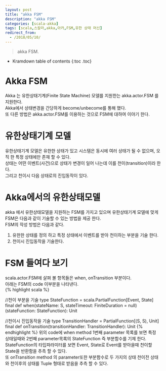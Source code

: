 ```yaml
---
layout: post
title: "akka FSM"
description: "akka FSM"
categories: [scala-akka]
tags: [scala,스칼라,akka,아카,FSM,유한 상태 머신]
redirect_from:
  - /2018/05/10/
---
```


> akka FSM.
>


* Kramdown table of contents
{:toc .toc}

# Akka FSM
Akka 는 유한상태기계(Finite State Machine) 모델를 지원한는 akka.actor.FSM 를 지원한다.  
Akka에서 상태변경을 간당하게 become/unbecome를 통해 했다.  
또 다른 방법은 akka.actor.FSM를 이용하는 것으로 FSM에 대하여 이야기 한다.  

# 유한상태기계 모델
유한상태기계 모델은 유한한 상태가 있고 시스템은 동시에 여러 상태가 될 수 없으며, 오직 한 특정 상태에만 존재 할 수 있다.  
상태는 어떤 이벤트(사건)으로 상태가 변경이 일어 나는데 이를 천이(transition)이라 한다.  
그리고 천이시 다음 상태로의 진입동작이 있다.

# Akka에서의 유한상태모델
akka 에서 유한상태모델을 지원하는 FSM를 가지고 있으며 유한상태기계 모델에 맞게 FSM은 다음과 같이 기술할 수 있는 방법을 제공 한다.  
FSM의 작성 방법은 다음과 같다.  
1. 유한한 상태를 정의 하고 특정 상태에서 이벤트를 받아 천이하는 부분을 기술 한다.  
2. 천이시 진입동작을 기술한다.

# FSM 들여다 보기
scala.actor.FSM에 살펴 볼 항목들은 when, onTransition 부분이다.  
아래는 FSM의 code 이부분을 나타낸다.  
{% highlight scala %}

//천이 부분을 기술
type StateFunction = scala.PartialFunction[Event, State]
final def when(stateName: S, stateTimeout: FiniteDuration = null)(stateFunction: StateFunction): Unit

//천이시 진입동작을 기술
type TransitionHandler = PartialFunction[(S, S), Unit]
final def onTransition(transitionHandler: TransitionHandler): Unit
{% endhighlight %}
위의 code에 when method  1번째 parameter 목록를 보면 특정 상태일때와 2번째 parameter목록의 StateFunction 즉 부분함수를 기제 한다. StateFunction의 타입파라미터를 보면 Event, State로 Event를 받아을때 천이할 State을 반환함을 추측 할 수 있다.  
또 onTransition method 의 parameter또한 부분함수로 두 가지의 상태 천이전 상태와 천이후의 상태를 Tuple 형태로 받음을 추측 할 수 있다.  


[^1]: This is a footnote.

[kramdown]: https://kramdown.gettalong.org/
[Simple Texture]: https://github.com/yizeng/jekyll-theme-simple-texture
